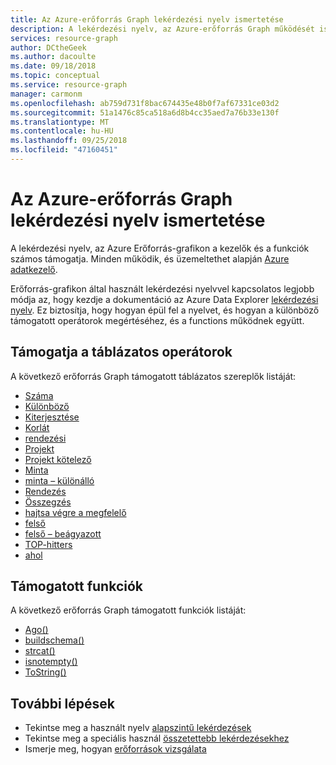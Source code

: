 ```yaml
---
title: Az Azure-erőforrás Graph lekérdezési nyelv ismertetése
description: A lekérdezési nyelv, az Azure-erőforrás Graph működését ismerteti.
services: resource-graph
author: DCtheGeek
ms.author: dacoulte
ms.date: 09/18/2018
ms.topic: conceptual
ms.service: resource-graph
manager: carmonm
ms.openlocfilehash: ab759d731f8bac674435e48b0f7af67331ce03d2
ms.sourcegitcommit: 51a1476c85ca518a6d8b4cc35aed7a76b33e130f
ms.translationtype: MT
ms.contentlocale: hu-HU
ms.lasthandoff: 09/25/2018
ms.locfileid: "47160451"
---
```

# <a name="understanding-the-azure-resource-graph-query-language"></a>Az Azure-erőforrás Graph lekérdezési nyelv ismertetése

A lekérdezési nyelv, az Azure Erőforrás-grafikon a kezelők és a funkciók számos támogatja. Minden működik, és üzemeltethet alapján [Azure adatkezelő](../../../data-explorer/data-explorer-overview.md).

Erőforrás-grafikon által használt lekérdezési nyelvvel kapcsolatos legjobb módja az, hogy kezdje a dokumentáció az Azure Data Explorer [lekérdezési nyelv](/azure/kusto/query/index). Ez biztosítja, hogy hogyan épül fel a nyelvet, és hogyan a különböző támogatott operátorok megértéséhez, és a functions működnek együtt.

## <a name="supported-tabular-operators"></a>Támogatja a táblázatos operátorok

A következő erőforrás Graph támogatott táblázatos szereplők listáját:

- [Száma](/azure/kusto/query/countoperator)
- [Különböző](/azure/kusto/query/distinctoperator)
- [Kiterjesztése](/azure/kusto/query/extendoperator)
- [Korlát](/azure/kusto/query/limitoperator)
- [rendezési](/azure/kusto/query/orderoperator)
- [Projekt](/azure/kusto/query/projectoperator)
- [Projekt kötelező](/azure/kusto/query/projectawayoperator)
- [Minta](/azure/kusto/query/sampleoperator)
- [minta – különálló](/azure/kusto/query/sampledistinctoperator)
- [Rendezés](/azure/kusto/query/sortoperator)
- [Összegzés](/azure/kusto/query/summerizeoperator)
- [hajtsa végre a megfelelő](/azure/kusto/query/takeoperator)
- [felső](/azure/kusto/query/topoperator)
- [felső – beágyazott](/azure/kusto/query/topnestedoperator)
- [TOP-hitters](/azure/kusto/query/tophittersoperator)
- [ahol](/azure/kusto/query/whereoperator)

## <a name="supported-functions"></a>Támogatott funkciók

A következő erőforrás Graph támogatott funkciók listáját:

- [Ago()](/azure/kusto/query/agofunction)
- [buildschema()](/azure/kusto/query/buildschema-aggfunction)
- [strcat()](/azure/kusto/query/strcatfunction)
- [isnotempty()](/azure/kusto/query/isnotemptyfunction)
- [ToString()](/azure/kusto/query/tostringfunction)

## <a name="next-steps"></a>További lépések

- Tekintse meg a használt nyelv [alapszintű lekérdezések](../samples/starter.md)
- Tekintse meg a speciális használ [összetettebb lekérdezésekhez](../samples/advanced.md)
- Ismerje meg, hogyan [erőforrások vizsgálata](explore-resources.md)